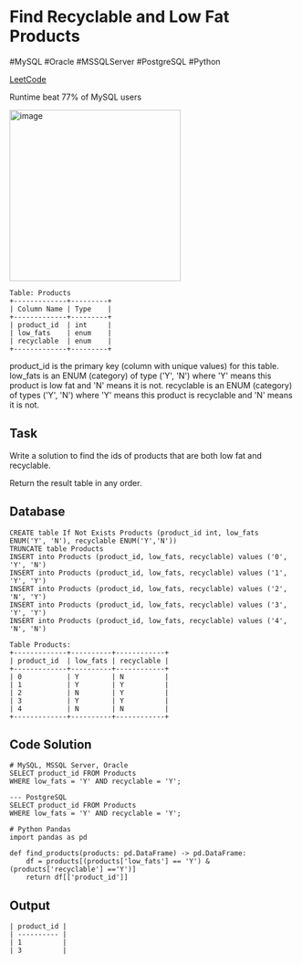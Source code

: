 # Find Recyclable and Low Fat Products
\#MySQL \#Oracle \#MSSQLServer \#PostgreSQL \#Python

[LeetCode](https://leetcode.com/problems/recyclable-and-low-fat-products/?envType=study-plan-v2&envId=top-sql-50)

Runtime beat 77% of MySQL users

<img width="300" alt="image" src="https://github.com/mannythecreator/SQL-Practice/assets/60325078/625ca259-0f5d-476a-9027-75f42174c40b">

```
Table: Products
+-------------+---------+
| Column Name | Type    |
+-------------+---------+
| product_id  | int     |
| low_fats    | enum    |
| recyclable  | enum    |
+-------------+---------+
```
product_id is the primary key (column with unique values) for this table.
low_fats is an ENUM (category) of type ('Y', 'N') where 'Y' means this product is low fat and 'N' means it is not.
recyclable is an ENUM (category) of types ('Y', 'N') where 'Y' means this product is recyclable and 'N' means it is not.

## Task
Write a solution to find the ids of products that are both low fat and recyclable.

Return the result table in any order.

## Database
```
CREATE table If Not Exists Products (product_id int, low_fats ENUM('Y', 'N'), recyclable ENUM('Y','N'))
TRUNCATE table Products
INSERT into Products (product_id, low_fats, recyclable) values ('0', 'Y', 'N')
INSERT into Products (product_id, low_fats, recyclable) values ('1', 'Y', 'Y')
INSERT into Products (product_id, low_fats, recyclable) values ('2', 'N', 'Y')
INSERT into Products (product_id, low_fats, recyclable) values ('3', 'Y', 'Y')
INSERT into Products (product_id, low_fats, recyclable) values ('4', 'N', 'N')
```
```
Table Products:
+-------------+----------+------------+
| product_id  | low_fats | recyclable |
+-------------+----------+------------+
| 0           | Y        | N          |
| 1           | Y        | Y          |
| 2           | N        | Y          |
| 3           | Y        | Y          |
| 4           | N        | N          |
+-------------+----------+------------+
```
## Code Solution
```
# MySQL, MSSQL Server, Oracle
SELECT product_id FROM Products
WHERE low_fats = 'Y' AND recyclable = 'Y';
```
```
--- PostgreSQL
SELECT product_id FROM Products
WHERE low_fats = 'Y' AND recyclable = 'Y';
```
```
# Python Pandas
import pandas as pd

def find_products(products: pd.DataFrame) -> pd.DataFrame:
    df = products[(products['low_fats'] == 'Y') & (products['recyclable'] =='Y')]
    return df[['product_id']]
```
## Output
```
| product_id |
| ---------- |
| 1          |
| 3          |
```
